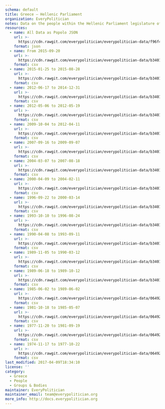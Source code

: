 ```yaml
---
schema: default
title: Greece — Hellenic Parliament
organization: EveryPolitician
notes: Data on the people within the Hellenic Parliament legislature of Greece.
resources:
  - name: All Data as Popolo JSON
    url: >-
      https://cdn.rawgit.com/everypolitician/everypolitician-data/f96f489ec6174d50d4e8eba4d221032bf90c4477/data/Greece/Parliament/ep-popolo-v1.0.json
    format: json
  - name: From 2015-09-20
    url: >-
      https://cdn.rawgit.com/everypolitician/everypolitician-data/b3401dd722bec9bf1ef3125fa14f5d41bf523998/data/Greece/Parliament/term-17.csv
    format: csv
  - name: 2015-01-25 to 2015-08-28
    url: >-
      https://cdn.rawgit.com/everypolitician/everypolitician-data/b3401dd722bec9bf1ef3125fa14f5d41bf523998/data/Greece/Parliament/term-16.csv
    format: csv
  - name: 2012-06-17 to 2014-12-31
    url: >-
      https://cdn.rawgit.com/everypolitician/everypolitician-data/b3401dd722bec9bf1ef3125fa14f5d41bf523998/data/Greece/Parliament/term-15.csv
    format: csv
  - name: 2012-05-06 to 2012-05-19
    url: >-
      https://cdn.rawgit.com/everypolitician/everypolitician-data/b3401dd722bec9bf1ef3125fa14f5d41bf523998/data/Greece/Parliament/term-14.csv
    format: csv
  - name: 2009-10-04 to 2012-04-11
    url: >-
      https://cdn.rawgit.com/everypolitician/everypolitician-data/b3401dd722bec9bf1ef3125fa14f5d41bf523998/data/Greece/Parliament/term-13.csv
    format: csv
  - name: 2007-09-16 to 2009-09-07
    url: >-
      https://cdn.rawgit.com/everypolitician/everypolitician-data/b3401dd722bec9bf1ef3125fa14f5d41bf523998/data/Greece/Parliament/term-12.csv
    format: csv
  - name: 2004-03-07 to 2007-08-18
    url: >-
      https://cdn.rawgit.com/everypolitician/everypolitician-data/b3401dd722bec9bf1ef3125fa14f5d41bf523998/data/Greece/Parliament/term-11.csv
    format: csv
  - name: 2000-04-09 to 2004-02-11
    url: >-
      https://cdn.rawgit.com/everypolitician/everypolitician-data/b3401dd722bec9bf1ef3125fa14f5d41bf523998/data/Greece/Parliament/term-10.csv
    format: csv
  - name: 1996-09-22 to 2000-03-14
    url: >-
      https://cdn.rawgit.com/everypolitician/everypolitician-data/b3401dd722bec9bf1ef3125fa14f5d41bf523998/data/Greece/Parliament/term-9.csv
    format: csv
  - name: 1993-10-10 to 1996-08-24
    url: >-
      https://cdn.rawgit.com/everypolitician/everypolitician-data/b3401dd722bec9bf1ef3125fa14f5d41bf523998/data/Greece/Parliament/term-8.csv
    format: csv
  - name: 1990-04-08 to 1993-09-11
    url: >-
      https://cdn.rawgit.com/everypolitician/everypolitician-data/b3401dd722bec9bf1ef3125fa14f5d41bf523998/data/Greece/Parliament/term-7.csv
    format: csv
  - name: 1989-11-05 to 1990-03-12
    url: >-
      https://cdn.rawgit.com/everypolitician/everypolitician-data/b3401dd722bec9bf1ef3125fa14f5d41bf523998/data/Greece/Parliament/term-6.csv
    format: csv
  - name: 1989-06-18 to 1989-10-12
    url: >-
      https://cdn.rawgit.com/everypolitician/everypolitician-data/b3401dd722bec9bf1ef3125fa14f5d41bf523998/data/Greece/Parliament/term-5.csv
    format: csv
  - name: 1985-06-02 to 1989-06-02
    url: >-
      https://cdn.rawgit.com/everypolitician/everypolitician-data/06492cb4437820e50a5369485d39934e92699b5a/data/Greece/Parliament/term-4.csv
    format: csv
  - name: 1981-10-18 to 1985-05-07
    url: >-
      https://cdn.rawgit.com/everypolitician/everypolitician-data/06492cb4437820e50a5369485d39934e92699b5a/data/Greece/Parliament/term-3.csv
    format: csv
  - name: 1977-11-20 to 1981-09-19
    url: >-
      https://cdn.rawgit.com/everypolitician/everypolitician-data/06492cb4437820e50a5369485d39934e92699b5a/data/Greece/Parliament/term-2.csv
    format: csv
  - name: 1974-11-17 to 1977-10-22
    url: >-
      https://cdn.rawgit.com/everypolitician/everypolitician-data/06492cb4437820e50a5369485d39934e92699b5a/data/Greece/Parliament/term-1.csv
    format: csv
last_modified: 2017-04-09T18:34:10
license: ''
category:
  - Greece
  - People
  - Groups & Bodies
maintainer: EveryPolitician
maintainer_email: team@everypolitician.org
more_info: http://docs.everypolitician.org
---
```

